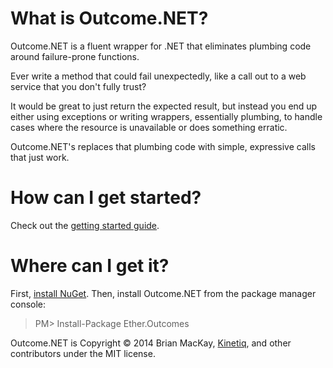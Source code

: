 What is Outcome.NET?
==============

Outcome.NET is a fluent wrapper for .NET that eliminates plumbing code around failure-prone functions.

Ever write a method that could fail unexpectedly, like a call out to a web service that you don't fully trust?

It would be great to just return the expected result, but instead you end up either using exceptions or writing wrappers, essentially plumbing, to handle cases where the resource is unavailable or does something erratic. 

Outcome.NET's replaces that plumbing code with simple, expressive calls that just work.

How can I get started?
==============

Check out the <a href="https://github.com/kinetiq/Ether.Outcomes/wiki/Getting-started">getting started guide</a>.


Where can I get it?
==============

First, <a href="http://docs.nuget.org/docs/start-here/installing-nuget">install NuGet</a>. Then, install Outcome.NET from the package manager console:

>PM> Install-Package Ether.Outcomes

Outcome.NET is Copyright © 2014 Brian MacKay, <a href="getkinetiq.com">Kinetiq</a>, and other contributors under the MIT license.
